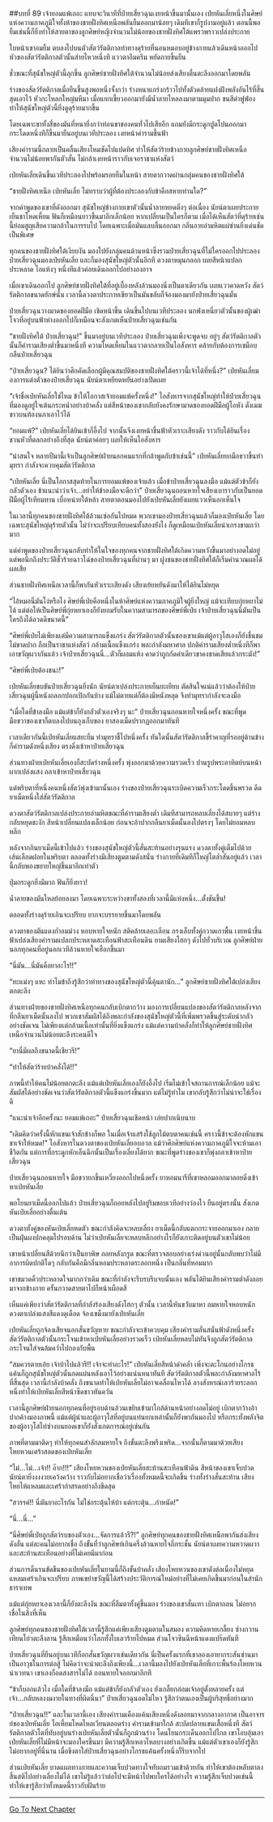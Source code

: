 ##บทที่ 89 เจ้ายอมแพ้เถอะ
แทบจะวินาทีที่ป๋ายเสี่ยวฉุนเงยหน้าขึ้นมานั้นเอง เป่ยหันเลี่ยหนึ่งในศิษย์แห่งความภาคภูมิใจทั้งห้าของชายฝั่งทิศเหนือพลันยิ้มออกมาน้อยๆ เดิมทีเขาก็รูปงามอยู่แล้ว ตอนนี้พอยิ้มเช่นนี้ก็ยิ่งทำให้สายตาของลูกศิษย์หญิงจำนวนไม่น้อยของชายฝั่งทิศใต้แพรวพราวเปล่งประกาย

ใบหน้าเขาอมยิ้ม ตบลงไปบนตัวสัตว์รัตติกาลท่าทางดุร้ายที่นอนหมอบอยู่ข้างกายแล้วเดินหน้าออกไป หัวของสัตว์รัตติกาลตัวนั้นส่ายไหวหนึ่งที แววตาอึมครึม หยัดกายขึ้นยืน

ชั่วขณะที่สุนัขใหญ่ตัวนี้ลุกขึ้น ลูกศิษย์ชายฝั่งทิศใต้จำนวนไม่น้อยส่งเสียงตื่นตะลึงออกมาโดยพลัน

ร่างของสัตว์รัตติกาลเมื่อยืนขึ้นสูงพอหนึ่งจั้งกว่า ร่างหนาแกร่งกร้าวไปทั้งตัวคล้ายแฝงฝังพลังอันไร้ที่สิ้นสุดเอาไว้ หัวกะโหลกใหญ่มหึมา เมื่อแยกเขี้ยวออกมายังมีน้ำลายไหลลงมาตามมุมปาก ขนสีดำฟูฟ่อง ทำให้สุนัขใหญ่ตัวนี้ยิ่งดูดุร้ายมากขึ้น

โดยเฉพาะขาทั้งสี่ของมันที่หนายิ่งกว่าท่อนขาของคนทั่วไปเสียอีก แถมยังมีกระดูกปูดโปนออกมา กระโดดหนึ่งทีก็ขึ้นมายืนอยู่บนเวทีประลอง เงยหน้าคำรามขึ้นฟ้า

เสียงคำรามนี้กลายเป็นคลื่นเสียงโหมซัดไปแปดทิศ ทำให้สัตว์ร้ายข้างกายลูกศิษย์ชายฝั่งทิศเหนือจำนวนไม่น้อยพากันตัวสั่น ไม่กล้าเงยหน้าราวกับเจอราชาแห่งสัตว์

เป่ยหันเลี่ยเดินขึ้นเวทีประลองไปพร้อมรอยยิ้มในหน้า สายตากวาดผ่านกลุ่มคนของชายฝั่งทิศใต้

“ชายฝั่งทิศเหนือ เป่ยหันเลี่ย ไม่ทราบว่าผู้ที่ต้องประลองกับข้าคือสหายท่านใด?”

จากคำพูดของเขาที่ดังออกมา สุนัขใหญ่ข้างกายเขาตัวนั้นน้ำลายหยดติ๋งๆ ต่อเนื่อง นัยน์ตาเผยประกายเย็นชาโหดเหี้ยม ฟันก็เหมือนยาวขึ้นมาอีกเล็กน้อย หากเปลี่ยนเป็นใครก็ตาม เมื่อได้เห็นสัตว์ที่ดุร้ายเช่นนี้ย่อมสูญเสียความกล้าในการรบไป โดยเฉพาะเมื่อมันแลบลิ้นออกมา กลิ่นอายอำมหิตแผ่ซ่านยิ่งเด่นชัดเป็นพิเศษ

ทุกคนของชายฝั่งทิศใต้เงียบงัน มองไปยังกลุ่มคนด้านหน้าซึ่งรวมป๋ายเสี่ยวฉุนที่ไม่ใครออกไปประลอง ป๋ายเสี่ยวฉุนมองเป่ยหันเลี่ย และก็มองสุนัขใหญ่ตัวนั้นอีกที ดวงตาหมุนกลอก เผยสีหน้าแปลกประหลาด ไอแห้งๆ หนึ่งทีแล้วค่อยเดินออกไปอย่างองอาจ

เมื่อเขาเดินออกไป ลูกศิษย์ชายฝั่งทิศใต้ที่อยู่เบื้องหลังล้วนมองนิ่งเป็นตาเดียวกัน เผยแววคาดหวัง สัตว์รัตติกาลขนาดยักษ์นั่น เวลานี้ดวงตาประกายเขียวเป็นมันขลับก็จ้องมองมายังป๋ายเสี่ยวฉุนมั่น

ป๋ายเสี่ยวฉุนวางมาดของยอดฝีมือ เชิดหน้าขึ้น เดินขึ้นไปบนเวทีประลอง นกฟ่งเหนี่ยวตัวนั้นของผู้เฒ่าโจวที่อยู่บนฟ้าห่างออกไปก็เหมือนจะสังเกตเห็นป๋ายเสี่ยวฉุนเช่นกัน

“ชายฝั่งทิศใต้ ป๋ายเสี่ยวฉุน!” ขึ้นมาอยู่บนเวทีประลอง ป๋ายเสี่ยวฉุนเพิ่งจะพูดจบ อยู่ๆ สัตว์รัตติกาลตัวนั้นก็คำรามเสียงต่ำขึ้นมาหนึ่งที ความโหดเหี้ยมในแววตากลายเป็นไอสังหาร คล้ายกับต้องการเขมือบกลืนป๋ายเสี่ยวฉุน

“ป๋ายเสี่ยวฉุน? ได้ยินว่าศึกคัดเลือกผู้มีคุณสมบัติของชายฝั่งทิศใต้คราวนี้เจ้าได้ที่หนึ่ง?” เป่ยหันเลี่ยมองการแต่งตัวของป๋ายเสี่ยวฉุน นัยน์ตาเหยียดหยันอย่างเปิดเผย

“เจ้าชื่อเป่ยหันเลี่ยใช่ไหม ข้าให้โอกาสเจ้ายอมแพ้ครั้งหนึ่ง!” ไอสังหารจากสุนัขใหญ่ทำให้ป๋ายเสี่ยวฉุนที่มองดูอยู่ใจเต้นกระหน่ำอย่างบ้าคลั่ง แต่สีหน้าของเขากลับยังคงรักษามาดของยอดฝีมือผู้โอหัง ดั่งเมฆขาวบนท้องนภาเอาไว้ได้

“ยอมแพ้?” เป่ยหันเลี่ยได้ยินเข้าก็อึ้งไป จากนั้นจึงเงยหน้าขึ้นฟ้าหัวเราะเสียงดัง ราวกับได้ยินเรื่องชวนหัวที่ตลกอย่างถึงที่สุด นัยน์ตาค่อยๆ เผยให้เห็นไอสังหาร

“น่าสนใจ หลายปีมานี้เจ้าเป็นลูกศิษย์ฝ่ายนอกคนแรกที่กล้าพูดกับข้าเช่นนี้” เป่ยหันเลี่ยยกมือขวาขึ้นทำมุทรา กำลังจะควบคุมสัตว์รัตติกาล

“เป่ยหันเลี่ย นี่เป็นโอกาสสุดท้ายในการยอมแพ้ของเจ้าแล้ว เมื่อข้าป๋ายเสี่ยวฉุนลงมือ แม้แต่ตัวข้าก็ยังกลัวตัวเอง ข้าแนะนำว่าเจ้า...อย่าให้ข้าลงมือจะดีกว่า” ป๋ายเสี่ยวฉุนถอนหายใจเสียงเบาราวกับเป็นยอดฝีมือผู้ไร้เทียมทาน เบื่อหน่ายใต้หล้า สายตาตอนมองไปยังเป่ยหันเลี่ยยังเผยแววเห็นอกเห็นใจ

ในเวลานี้ทุกคนของชายฝั่งทิศใต้ล้วนเซ่อกันไปหมด พวกเขามองป๋ายเสี่ยวฉุนแล้วก็มองเป่ยหันเลี่ย โดยเฉพาะสุนัขใหญ่ดุร้ายตัวนั้น ไม่ว่าจะเปรียบเทียบคนทั้งสองยังไง ก็ดูเหมือนเป่ยหันเลี่ยน่าเกรงขามกว่ามาก

แต่คำพูดของป๋ายเสี่ยวฉุนกลับทำให้ในใจของทุกคนจากชายฝั่งทิศใต้เกิดความหวังขึ้นมาอย่างอดไม่อยู่ แต่พอนึกถึงประวัติชั่วร้ายฉาวโฉ่ของป๋ายเสี่ยวฉุนที่ผ่านๆ มา ฝูงชนของชายฝั่งทิศใต้ก็เริ่มคำนวณผลได้ผลเสีย

ส่วนชายฝั่งทิศเหนือเวลานี้ก็พากันหัวเราะเสียงดัง เสียงเย้ยหยันดังมาให้ได้ยินไม่หยุด

“ไอ้หมอนี่มันโง่หรือไง ศิษย์พี่เป่ยคือหนึ่งในห้าศิษย์แห่งความภาคภูมิใจผู้ยิ่งใหญ่ แม้จะเทียบกุ่ยหยาไม่ได้ แต่ต่อให้เป็นศิษย์พี่กุ่ยหยาเองก็ยังยอมรับในความสามารถของศิษย์พี่เป่ย เจ้าป๋ายเสี่ยวฉุนนี่มันเป็นใครถึงได้อวดดีขนาดนี้”

“ศิษย์พี่เป่ยไม่เพียงแต่มีความสามารถแข็งแกร่ง สัตว์รัตติกาลตัวนั้นของเขาแม้แต่ผู้อาวุโสเองก็ยังชื่นชมไม่ขาดปาก ถือเป็นราชาแห่งสัตว์ กล้ามเนื้อแข็งแกร่ง พละกำลังมหาศาล ปกติคำรามเสียงต่ำหนึ่งทีก็พาเอาขวัญผวากันแล้ว เจ้าป๋ายเสี่ยวฉุนนี่...ตัวก็ผอมแห้ง คาดว่าถูกกัดคำเดียวขาคงขาดเสียแล้วกระมัง!”

“ศิษย์พี่เป่ยต้องชนะ!”

เป่ยหันเลี่ยขบขันป๋ายเสี่ยวฉุนยิ่งนัก นัยน์ตาเปล่งประกายเย็นยะเยียบ ตัดสินใจแน่แล้วว่าต้องให้ป๋ายเสี่ยวฉุนผู้นี้หนังถลอกปอกเปิกกันบ้าง แม้ไม่ตายแต่ก็ต้องมีหนังหลุด จึงทำมุทรากำลังจะลงมือ

“เมื่อใดที่ข้าลงมือ แม้แต่ข้าก็ยังกลัวตัวเองจริงๆ นะ” ป๋ายเสี่ยวฉุนถอนหายใจหนึ่งครั้ง ขณะที่พูด มือขวาของเขาก็ตบลงไปบนถุงเก็บของ ยาสองเม็ดปรากฏออกมาทันที

เวลาเดียวกันนี้เป่ยหันเลี่ยแสยะยิ้ม ทำมุทราชี้ไปหนึ่งครั้ง ทันใดนั้นสัตว์รัตติกาลขี้รำคาญที่รออยู่ด้านข้างก็คำรามดังหนึ่งเสียง ตรงดิ่งเข้าหาป๋ายเสี่ยวฉุน

ส่วนทางฝ่ายเป่ยหันเลี่ยเองก็สะบัดร่างหนึ่งครั้ง พุ่งออกมาด้วยความรวดเร็ว ปานรูปพระอาทิตย์บนหน้าผากเปล่งแสง ถลาเข้าหาป๋ายเสี่ยวฉุน

แต่พริบตาที่หนึ่งคนหนึ่งสัตว์พุ่งเข้ามานั้นเอง ร่างของป๋ายเสี่ยวฉุนระเบิดความเร็วกระโดดขึ้นพรวด ดีดยาเม็ดหนึ่งใส่สัตว์รัตติกาล

ดวงตาสัตว์รัตติกาลเปล่งประกายอำมหิตขณะที่คำรามเสียงต่ำ เดิมทีสามารถหลบเลี่ยงได้สบายๆ แต่ร่างกลับหยุดชะงัก สีหน้าเปลี่ยนแปลงเล็กน้อย ก่อนจะอ้าปากกลืนยาเม็ดนั้นลงไปตรงๆ โดยไม่ยอมหลบหลีก

หลังจากกินยาเม็ดนี้เข้าไปแล้ว ร่างของสุนัขใหญ่ตัวนี้สั่นสะท้านอย่างรุนแรง ดวงตาทั้งคู่เต็มไปด้วยเส้นเลือดฝอยในพริบตา ตลอดทั้งร่างมีเสียงตูมตามดังสนั่น ร่างกายที่เดิมทีก็ใหญ่โตล่ำสันอยู่แล้ว เวลานี้กลับพองขยายใหญ่ขึ้นมาอีกเท่าตัว

ปุ่มกระดูกยิ่งมีมาก ฟันก็ยิ่งยาว!

น้ำลายของมันไหลย้อยลงมา โดยเฉพาะระหว่างขาทั้งสองที่เวลานี้มีแท่งหนึ่ง...ตั้งชันขึ้น!

ตลอดทั้งร่างดุร้ายเกินจะเปรียบ ยากจะบรรยายขึ้นมาโดยพลัน

ดวงตาของมันแดงก่ำอมม่วง หอบหายใจหนัก สติคล้ายเลอะเลือน กรงเล็บทั้งคู่กวาดเกาพื้น เงยหน้าขึ้นฟ้าเปล่งเสียงคำรามแปลกประหลาดสะเทือนฟ้าสะเทือนดิน ยามเสียงโฮกๆ ดังไปทั่วบริเวณ ลูกศิษย์ฝ่ายนอกทุกคนที่อยู่นอกเวทีล้วนหายใจเฮือกขึ้นมา

“นี่มัน...นี่มันคือยาอะไร!!”

“ทะแม่งๆ แหะ ทำไมข้าถึงรู้สึกว่าท่าทางของสุนัขใหญ่ตัวนี้คุ้นตานัก...” ลูกศิษย์ชายฝั่งทิศใต้เปล่งเสียงตกตะลึง

ส่วนทางฝ่ายของชายฝั่งทิศเหนือทุกคนกลับเบิกตากว้าง มองการเปลี่ยนแปลงของสัตว์รัตติกาลหลังจากที่กลืนยาเม็ดนั้นลงไป พวกเขาสัมผัสได้ถึงพละกำลังของสุนัขใหญ่ตัวนี้ที่เพิ่มพรวดขึ้นสู่ระดับน่ากลัวอย่างชัดเจน ไม่เพียงแต่กล้ามเนื้อเท่านั้นที่ยิ่งแข็งแกร่ง แม้แต่ความบ้าคลั่งก็ทำให้ลูกศิษย์ชายฝั่งทิศเหนือจำนวนไม่น้อยตะลึงระคนดีใจ

“ยานี่มีผลถึงขนาดนี้เชียวรึ!”

“ทำให้สัตว์ร้ายบ้าคลั่งได้!!”

ภาพนี้ทำให้คนไม่น้อยตกตะลึง แม้แต่เป่ยหันเลี่ยเองก็ยังอึ้งไป เริ่มไม่เข้าใจสถานการณ์เล็กน้อย แม้จะสัมผัสได้อย่างชัดเจนว่าสัตว์รัตติกาลตัวนี้แข็งแกร่งขึ้นมาก แต่ไม่รู้ทำไม เขากลับรู้สึกว่าไม่น่าจะใช่เรื่องดี

“แนะนำเจ้าอีกครั้งนะ ยอมแพ้เถอะ” ป๋ายเสี่ยวฉุนเชิดหน้า เอ่ยปากเนิบนาบ

“เดิมคิดว่าครั้งนี้หักแขนเจ้าสักข้างก็พอ ในเมื่อเจ้าแสร้งใช้ลูกไม้ตบตาคนเช่นนี้ คราวนี้ข้าจะต้องหักแขนขาเจ้าให้หมด!” ไอสังหารในดวงตาของเป่ยหันเลี่ยอบอวล แม้ว่าศึกศิษย์แห่งความภาคภูมิใจจะห้ามเอาชีวิตกัน แต่การที่กระดูกหักเอ็นฉีกนั้นเป็นเรื่องเลี่ยงได้ยาก ขณะที่พูดร่างของเขาก็พุ่งถลาเข้าหาป๋ายเสี่ยวฉุน

ป๋ายเสี่ยวฉุนถอนหายใจ มือขวายกขึ้นเหวี่ยงออกไปหนึ่งครั้ง ยาหอมนารีที่เขาหลอมออกมาลอยดิ่งเข้าหาเป่ยหันเลี่ย

พอโยนยาเม็ดนี้ออกไปแล้ว ป๋ายเสี่ยวฉุนก็ถอยหลังไปอยู่ริมขอบเวทีอย่างว่องไว ยืนอยู่ตรงนั้น สังเกตหันเป่ยเลี่ยอย่างตื่นเต้น

ดวงตาทั้งคู่ของหันเป่ยเลี่ยหดตัว ขณะกำลังคิดจะหลบเลี่ยง ยาเม็ดนี้กลับแตกกระจายออกมาเอง กลายเป็นฝุ่นผงปกคลุมไปรอบด้าน ไม่ว่าเป่ยหันเลี่ยจะหลบหลีกอย่างไรก็ยังเกาะติดอยู่บนตัวเขาไม่น้อย

เขาหน้าเปลี่ยนสีด้วยนึกว่าเป็นยาพิษ ถอยหลังกรูด ขณะที่ตรวจสอบอย่างเร่งด่วนอยู่นั้นกลับพบว่าไม่มีอาการผิดปกติใดๆ กลับกันคือมีกลิ่นหอมประหลาดระลอกหนึ่ง เป็นกลิ่นที่หอมมาก

เขาขมวดคิ้วประหลาดใจมากกว่าเดิม ขณะที่กำลังจะรีบรบรีบจบนั้นเอง พลันได้ยินเสียงคำรามต่ำดังลอยมาจากข้างกาย ครั้นกวาดสายตาไปก็หน้าเผือดสี

เห็นแค่เพียงว่าสัตว์รัตติกาลที่กำลังร้องเสียงดังโฮกๆ ตัวนั้น เวลานี้หันขวับมาหา ลมหายใจหอบหนัก ดวงตาเปล่งแสงสีแดงดุเดือด จ้องเขม็งมายังเป่ยหันเลี่ย

เป่ยหันเลี่ยถูกจ้องเสียจนอกสั่นขวัญหาย ขณะกำลังจะเข้าควบคุม เสียงคำรามลั่นสนั่นฟ้าดังหนึ่งครั้ง สัตว์รัตติกาลตัวนั้นกระโจนเข้าหาเป่ยหันเลี่ยอย่างรวดเร็ว เป่ยหันเลี่ยหลบไม่ทันจึงถูกสัตว์รัตติกาลกระโจนใส่จนล้มคว่ำไปกองกับพื้น

“สมควรตายเอ้ย เจ้าบ้าไปแล้วรึ!! เจ้าจะทำอะไร!” เป่ยหันเลี่ยสีหน้าดำคล้ำ เพิ่งจะตะโกนอย่างโกรธแค้นก็ถูกสุนัขใหญ่ตัวนั้นกดแผ่นหลังเอาไว้อย่างแน่นหนาทันที สัตว์รัตติกาลตัวนี้พละกำลังมหาศาลไร้ที่สิ้นสุด เวลานี้กำลังบ้าคลั่ง ถึงขนาดทำให้เป่ยหันเลี่ยไม่อาจเคลื่อนไหวได้ ลางสังหรณ์เลวร้ายระลอกหนึ่งทำให้เป่ยหันเลี่ยสีหน้าซีดขาวทันควัน

เวลานี้ลูกศิษย์ฝ่ายนอกทุกคนที่อยู่รอบด้านล้วนเขยิบเข้ามาใกล้ด้านหน้าอย่างอดไม่อยู่ เบิกตากว้างอ้าปากค้างมองภาพนี้ แม้แต่ผู้นำและผู้อาวุโสที่อยู่บนแท่นยกเหล่านั้นก็ยังพากันมองไป หรือกระทั่งพลังจิตของผู้อาวุโสไท่ซ่างบนยอดเขาก็ยังสังเกตการณ์อยู่เช่นกัน

ภาพที่ตามมาติดๆ ทำให้ทุกคนสำลักลมหายใจ ถึงขั้นตะลึงพรึงเพริด...จากนั้นก็ตามมาด้วยเสียงโหยหวนเศร้าสลดของเป่ยหันเลี่ย

“ไม่...ไม่...เจ้า!! อ๊าก!!!” เสียงโหยหวนของเป่ยหันเลี่ยสะท้านสะเทือนฟ้าดิน สีหน้าของเขาเจ็บปวด นัยน์ตายิ่งงงงวยเคว้งคว้าง ราวกับไม่อยากเชื่อว่าเรื่องทั้งหมดนี้จะเกิดขึ้น ร่างทั้งร่างสั่นสะท้าน เสียงโหยไห้แหลมและเศร้ากำสรดอย่างถึงขีดสุด

“สวรรค์!! นี่มันยาอะไรกัน ไม่ใช่กระตุ้นให้บ้า แต่กระตุ้น...กำหนัด!”

“นี่...นี่...”

“นี่ศิษย์พี่เป่ยถูกสัตว์รบของตัวเอง...จัดการแล้วรึ?!” ลูกศิษย์ทุกคนของชายฝั่งทิศเหนือพากันส่งเสียงดังลั่น แต่ละคนไม่อยากเชื่อ ถึงขั้นที่ว่าลูกศิษย์เกินครึ่งล้วนหายใจถี่กระชั้น นัยน์ตาเผยความหวาดผวาและสะท้านสะเทือนอย่างที่ไม่เคยมีมาก่อน

ส่วนการดิ้นรนขัดขืนของเป่ยหันเลี่ยในยามนี้ก็ถึงขั้นบ้าคลั่ง เสียงโหยหวนของเขาดังต่อเนื่องไม่หยุด แหลมเศร้าเกินจะเปรียบ ภาพเขย่าขวัญนี้ได้สร้างประวัติการณ์ใหม่อย่างที่ไม่เคยเกิดขึ้นมาก่อนในสำนักธาราเทพ

แม้แต่กุ่ยหยาเองเวลานี้ก็ยังตะลึงงัน ขณะที่ลืมตาทั้งคู่ขึ้นมอง ร่างของเขาสั่นเทา เบิกตาถลน ไม่อยากเชื่อในสิ่งที่เห็น

ลูกศิษย์ทุกคนของชายฝั่งทิศใต้เวลานี้รู้สึกแค่เพียงเสียงตูมตามในสมอง ความคิดหายเกลี้ยง ซ่างกวานเทียนโย่วตะลึงลาน รู้สึกเหมือนว่าโลกทั้งใบเลวร้ายไปหมด ส่วนโจวซินฉีหน้าแดงแปร๊ดทันที

ป๋ายเสี่ยวฉุนที่ยืนอยู่บนเวทีก็อกสั่นขวัญผวาเช่นเดียวกัน นี่เป็นครั้งแรกที่เขาลองเอายากระสันซ่านมาเป็นอาวุธในการต่อสู้ ไม่คิดว่าจะน่าตะลึงถึงเพียงนี้...เวลานี้มองไปยังเป่ยหันเลี่ยที่เกาะพื้นร้องโหยหวนน่าเวทนา เขาเองก็อดสงสารไม่ได้ ถอนหายใจออกมาอีกที

“ข้าก็บอกแล้วไง เมื่อใดที่ข้าลงมือ แม้แต่ข้าก็ยังกลัวตัวเอง ยังเกลี้ยกล่อมเจ้าอยู่ตั้งหลายครั้ง แต่เจ้า...กลับหลงงมงายในทางที่ผิดนี่นา” ป๋ายเสี่ยวฉุนอดไม่ไหว รู้สึกว่าตนเองเป็นผู้บริสุทธิ์อย่างมาก

“ป๋ายเสี่ยวฉุน!!” และในเวลานี้เอง เสียงคำรามเคืองแค้นเสียงหนึ่งดังลอยมาจากกลางอากาศ เป็นอาจารย์ของเป่ยหันเลี่ย ไอเหี้ยมโหดไหลเวียนตลอดร่าง คำรามเข้ามาใกล้ สะบัดปลายแขนเสื้อหนึ่งที สัตว์รัตติกาลตัวโตที่ทับอยู่บนร่างเป่ยหันเลี่ยตัวนั้นก็ถูกม้วนร่าง โดนโยนกระเด็นออกไปไกล เขาโอบอุ้มเอาเป่ยหันเลี่ยที่ไม่มีหน้าจะมองใครขึ้นมา มีความรู้สึกเหลวไหลบางอย่างเกิดขึ้น แม้แต่ตัวเขาเองก็ยังรู้สึกไม่อยากอยู่ที่นี่นาน เมื่อขึงตาใส่ป๋ายเสี่ยวฉุนอย่างโกรธแค้นครั้งหนึ่งก็รีบจากไป

ส่วนเป่ยหันเลี่ย บาดแผลทางกายและความเจ็บปวดทางใจทับถมรวมเข้าด้วยกัน ทำให้เขาต้องหลับตาลง สิ้นสติไปอย่างเลี่ยงไม่ได้ เขาไม่รู้แล้วว่าต่อไปจะมีหน้าไปพบใครได้อย่างไร ความรู้สึกเจ็บปวดเช่นนี้ทำให้เขารู้สึกว่าทั้งหมดนี้ราวกับฝันร้าย

---------


[Go To Next Chapter]( ./90.md)
